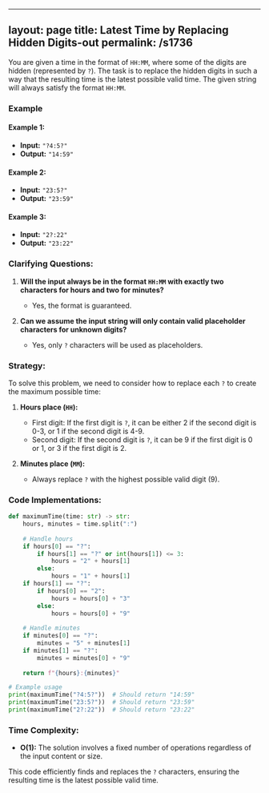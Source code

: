 
---
layout: page
title:  Latest Time by Replacing Hidden Digits-out
permalink: /s1736
---

You are given a time in the format of `HH:MM`, where some of the digits are hidden (represented by `?`). The task is to replace the hidden digits in such a way that the resulting time is the latest possible valid time. The given string will always satisfy the format `HH:MM`.

### Example
#### Example 1:
- **Input:** `"?4:5?"`
- **Output:** `"14:59"`
  
#### Example 2:
- **Input:** `"23:5?"`
- **Output:** `"23:59"`

#### Example 3:
- **Input:** `"2?:22"`
- **Output:** `"23:22"`

### Clarifying Questions:
1. **Will the input always be in the format `HH:MM` with exactly two characters for hours and two for minutes?**
   - Yes, the format is guaranteed.

2. **Can we assume the input string will only contain valid placeholder characters for unknown digits?**
   - Yes, only `?` characters will be used as placeholders.

### Strategy:
To solve this problem, we need to consider how to replace each `?` to create the maximum possible time:

1. **Hours place (`HH`):**
   - First digit: If the first digit is `?`, it can be either 2 if the second digit is 0-3, or 1 if the second digit is 4-9.
   - Second digit: If the second digit is `?`, it can be 9 if the first digit is 0 or 1, or 3 if the first digit is 2.

2. **Minutes place (`MM`):**
   - Always replace `?` with the highest possible valid digit (9).

### Code Implementations:

```python
def maximumTime(time: str) -> str:
    hours, minutes = time.split(":")
    
    # Handle hours
    if hours[0] == "?":
        if hours[1] == "?" or int(hours[1]) <= 3:
            hours = "2" + hours[1]
        else:
            hours = "1" + hours[1]
    if hours[1] == "?":
        if hours[0] == "2":
            hours = hours[0] + "3"
        else:
            hours = hours[0] + "9"
    
    # Handle minutes
    if minutes[0] == "?":
        minutes = "5" + minutes[1]
    if minutes[1] == "?":
        minutes = minutes[0] + "9"
    
    return f"{hours}:{minutes}"

# Example usage
print(maximumTime("?4:5?"))  # Should return "14:59"
print(maximumTime("23:5?"))  # Should return "23:59"
print(maximumTime("2?:22"))  # Should return "23:22"
```

### Time Complexity:
- **O(1):** The solution involves a fixed number of operations regardless of the input content or size.

This code efficiently finds and replaces the `?` characters, ensuring the resulting time is the latest possible valid time.